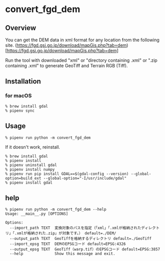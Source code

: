 # convert_fgd_dem

## Overview

You can get the DEM data in xml format for any location from the following site.
(https://fgd.gsi.go.jp/download/mapGis.php?tab=dem)[https://fgd.gsi.go.jp/download/mapGis.php?tab=dem]

Run the tool with downloaded "xml" or "directory containing .xml" or ".zip containing .xml" to generate GeoTiff and Terrain RGB (Tiff).

## Installation

### for macOS

```shell
% brew install gdal
% pipenv sync
```

## Usage

```shell
% pipenv run python -m convert_fgd_dem
```

If it doesn't work, reinstall.

```shell
% brew install gdal
% pipenv install
% pipenv uninstall gdal
% pipenv install numpy
% pipenv run pip install GDAL==$(gdal-config --version) --global-option=build_ext --global-option="-I/usr/include/gdal"
% pipenv install gdal
```

## help

```shell
% pipenv run python -m convert_fgd_dem --help
Usage: __main__.py [OPTIONS]

Options:
  --import_path TEXT  変換対象のパスを指定（「xml」「.xmlが格納されたディレクトリ」「.xmlが格納された.zip」が対象です。） default=./DEM/
  --output_path TEXT  GeoTiffを格納するディレクトリ default=./GeoTiff
  --import_epsg TEXT  DEMのEPSGコード default=EPSG:4326
  --output_epsg TEXT  GeoTiff（warp.tif）のEPSGコード default=EPSG:3857
  --help              Show this message and exit.
```